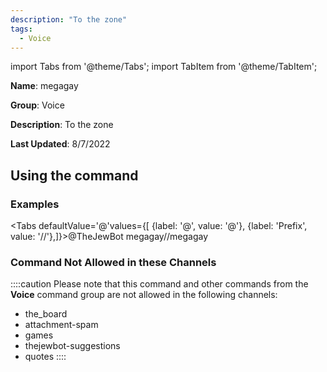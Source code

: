 ```yaml
---
description: "To the zone"
tags:
  - Voice
---
```

import Tabs from '@theme/Tabs';
import TabItem from '@theme/TabItem';

**Name**: megagay

**Group**: Voice

**Description**: To the zone

**Last Updated**: 8/7/2022

## Using the command

### Examples
<Tabs defaultValue='@'values={[ {label: '@', value: '@'}, {label: 'Prefix', value: '//'},]}><TabItem value='@'>@TheJewBot megagay</TabItem><TabItem value='//'>//megagay</TabItem></Tabs>

### Command Not Allowed in these Channels
::::caution Please note that this command and other commands from the **Voice** command group are not allowed in the following channels:
- the_board
- attachment-spam
- games
- thejewbot-suggestions
- quotes
::::